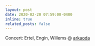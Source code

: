 ```yaml
---
layout: post
date: 2020-02-20 07:59:00-0400
inline: true
related_posts: false
---
```


Concert: Ertel, Engin, Willems @ [arkaoda](https://www.facebook.com/events/1516062175220415/)
